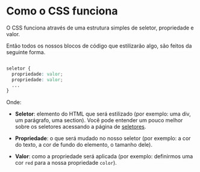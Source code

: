 # Como o CSS funciona

O CSS funciona através de uma estrutura simples de seletor, propriedade e valor.

Então todos os nossos blocos de código que estilizarão algo, são feitos da seguinte forma.

```css

seletor {
  propriedade: valor;
  propriedade: valor;
  ...
}
```

Onde:
- __Seletor__: elemento do HTML que será estilizado (por exemplo: uma div, um parágrafo, uma section). Você pode entender um pouco melhor sobre os seletores acessando a página de [seletores](../Modulo-Basico/seletores.md).

- __Propriedade__: o que será mudado no nosso seletor (por exemplo: a cor do texto, a cor de fundo do elemento, o tamanho dele).

- __Valor__: como a propriedade será aplicada (por exemplo: definirmos uma cor `red` para a nossa propriedade `color`).
